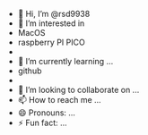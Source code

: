 - 👋 Hi, I’m @rsd9938
- 👀 I’m interested in
- MacOS
- raspberry PI PICO
- 
- 🌱 I’m currently learning ...
- github
- 
- 💞️ I’m looking to collaborate on ...
- 📫 How to reach me ...
- 😄 Pronouns: ...
- ⚡ Fun fact: ...

<!---
rsd9938/rsd9938 is a ✨ special ✨ repository because its `README.md` (this file) appears on your GitHub profile.
You can click the Preview link to take a look at your changes.
--->
